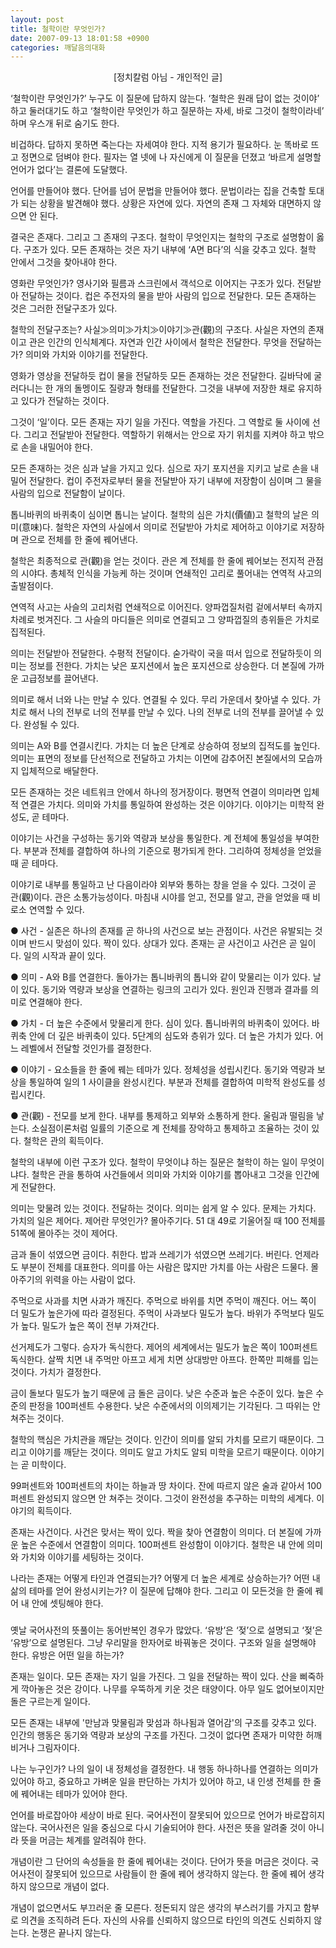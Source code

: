 ```yaml
---
layout: post
title: 철학이란 무엇인가?
date: 2007-09-13 18:01:58 +0900
categories: 깨달음의대화
---
```

<p align="center">
  [정치칼럼 아님 - 개인적인 글]
</p>

‘철학이란 무엇인가?’ 누구도 이 질문에 답하지 않는다. ‘철학은 원래 답이 없는 것이야’ 하고 둘러대기도 하고 ‘철학이란 무엇인가 하고 질문하는 자세, 바로 그것이 철학이라네’ 하며 우스개 뒤로 숨기도 한다.

비겁하다. 답하지 못하면 죽는다는 자세여야 한다. 지적 용기가 필요하다. 눈 똑바로 뜨고 정면으로 덤벼야 한다. 필자는 열 넷에 나 자신에게 이 질문을 던졌고 ‘바르게 설명할 언어가 없다’는 결론에 도달했다. 

언어를 만들어야 했다. 단어를 넘어 문법을 만들어야 했다. 문법이라는 집을 건축할 토대가 되는 상황을 발견해야 했다. 상황은 자연에 있다. 자연의 존재 그 자체와 대면하지 않으면 안 된다. 

결국은 존재다. 그리고 그 존재의 구조다. 철학이 무엇인지는 철학의 구조로 설명함이 옳다. 구조가 있다. 모든 존재하는 것은 자기 내부에 ‘A면 B다’의 식을 갖추고 있다. 철학 안에서 그것을 찾아내야 한다.

영화란 무엇인가? 영사기와 필름과 스크린에서 객석으로 이어지는 구조가 있다. 전달받아 전달하는 것이다. 컵은 주전자의 물을 받아 사람의 입으로 전달한다. 모든 존재하는 것은 그러한 전달구조가 있다. 

철학의 전달구조는? 사실≫의미≫가치≫이야기≫관(觀)의 구조다. 사실은 자연의 존재이고 관은 인간의 인식체계다. 자연과 인간 사이에서 철학은 전달한다. 무엇을 전달하는가? 의미와 가치와 이야기를 전달한다. 

영화가 영상을 전달하듯 컵이 물을 전달하듯 모든 존재하는 것은 전달한다. 길바닥에 굴러다니는 한 개의 돌멩이도 질량과 형태를 전달한다. 그것을 내부에 저장한 채로 유지하고 있다가 전달하는 것이다. 

그것이 ‘일’이다. 모든 존재는 자기 일을 가진다. 역할을 가진다. 그 역할로 둘 사이에 선다. 그리고 전달받아 전달한다. 역할하기 위해서는 안으로 자기 위치를 지켜야 하고 밖으로 손을 내밀어야 한다. 

모든 존재하는 것은 심과 날을 가지고 있다. 심으로 자기 포지션을 지키고 날로 손을 내밀어 전달한다. 컵이 주전자로부터 물을 전달받아 자기 내부에 저장함이 심이며 그 물을 사람의 입으로 전달함이 날이다. 

톱니바퀴의 바퀴축이 심이면 톱니는 날이다. 철학의 심은 가치(價値)고 철학의 날은 의미(意味)다. 철학은 자연의 사실에서 의미로 전달받아 가치로 제어하고 이야기로 저장하며 관으로 전체를 한 줄에 꿰어낸다. 

철학은 최종적으로 관(觀)을 얻는 것이다. 관은 계 전체를 한 줄에 꿰어보는 전지적 관점의 시야다. 총체적 인식을 가능케 하는 것이며 연쇄적인 고리로 풀어내는 연역적 사고의 출발점이다. 

연역적 사고는 사슬의 고리처럼 연쇄적으로 이어진다. 양파껍질처럼 겉에서부터 속까지 차례로 벗겨진다. 그 사슬의 마디들은 의미로 연결되고 그 양파껍질의 층위들은 가치로 집적된다. 

의미는 전달받아 전달한다. 수평적 전달이다. 숟가락이 국을 떠서 입으로 전달하듯이 의미는 정보를 전한다. 가치는 낮은 포지션에서 높은 포지션으로 상승한다. 더 본질에 가까운 고급정보를 끌어낸다.

의미로 해서 너와 나는 만날 수 있다. 연결될 수 있다. 무리 가운데서 찾아낼 수 있다. 가치로 해서 나의 전부로 너의 전부를 만날 수 있다. 나의 전부로 너의 전부를 끌어낼 수 있다. 완성될 수 있다. 

의미는 A와 B를 연결시킨다. 가치는 더 높은 단계로 상승하여 정보의 집적도를 높인다. 의미는 표면의 정보를 단선적으로 전달하고 가치는 이면에 감추어진 본질에서의 모습까지 입체적으로 배달한다.

모든 존재하는 것은 네트워크 안에서 하나의 정거장이다. 평면적 연결이 의미라면 입체적 연결은 가치다. 의미와 가치를 통일하여 완성하는 것은 이야기다. 이야기는 미학적 완성도, 곧 테마다. 

이야기는 사건을 구성하는 동기와 역량과 보상을 통일한다. 계 전체에 통일성을 부여한다. 부분과 전체를 결합하여 하나의 기준으로 평가되게 한다. 그리하여 정체성을 얻었을 때 곧 테마다. 

이야기로 내부를 통일하고 난 다음이라야 외부와 통하는 창을 얻을 수 있다. 그것이 곧 관(觀)이다. 관은 소통가능성이다. 마침내 시야를 얻고, 전모를 알고, 관을 얻었을 때 비로소 연역할 수 있다. 

● 사건 - 실존은 하나의 존재를 곧 하나의 사건으로 보는 관점이다. 사건은 유발되는 것이며 반드시 맞섬이 있다. 짝이 있다. 상대가 있다. 존재는 곧 사건이고 사건은 곧 일이다. 일의 시작과 끝이 있다. 

● 의미 - A와 B를 연결한다. 돌아가는 톱니바퀴의 톱니와 같이 맞물리는 이가 있다. 날이 있다. 동기와 역량과 보상을 연결하는 링크의 고리가 있다. 원인과 진행과 결과를 의미로 연결해야 한다. 

● 가치 - 더 높은 수준에서 맞물리게 한다. 심이 있다. 톱니바퀴의 바퀴축이 있어다. 바퀴축 안에 더 깊은 바퀴축이 있다. 5단계의 심도와 층위가 있다. 더 높은 가치가 있다. 어느 레벨에서 전달할 것인가를 결정한다. 

● 이야기 - 요소들을 한 줄에 꿰는 테마가 있다. 정체성을 성립시킨다. 동기와 역량과 보상을 통일하여 일의 1 사이클을 완성시킨다. 부분과 전체를 결합하여 미학적 완성도를 성립시킨다. 

● 관(觀) - 전모를 보게 한다. 내부를 통제하고 외부와 소통하게 한다. 울림과 떨림을 낳는다. 소실점이론처럼 일률의 기준으로 계 전체를 장악하고 통제하고 조율하는 것이 있다. 철학은 관의 획득이다. 

철학의 내부에 이런 구조가 있다. 철학이 무엇이냐 하는 질문은 철학이 하는 일이 무엇이냐다. 철학은 관을 통하여 사건들에서 의미와 가치와 이야기를 뽑아내고 그것을 인간에게 전달한다. 

의미는 맞물려 있는 것이다. 전달하는 것이다. 의미는 쉽게 알 수 있다. 문제는 가치다. 가치의 일은 제어다. 제어란 무엇인가? 몰아주기다. 51 대 49로 기울어질 때 100 전체를 51쪽에 몰아주는 것이 제어다. 

금과 돌이 섞였으면 금이다. 취한다. 밥과 쓰레기가 섞였으면 쓰레기다. 버린다. 언제라도 부분이 전체를 대표한다. 의미를 아는 사람은 많지만 가치를 아는 사람은 드물다. 몰아주기의 위력을 아는 사람이 없다. 

주먹으로 사과를 치면 사과가 깨진다. 주먹으로 바위를 치면 주먹이 깨진다. 어느 쪽이 더 밀도가 높은가에 따라 결정된다. 주먹이 사과보다 밀도가 높다. 바위가 주먹보다 밀도가 높다. 밀도가 높은 쪽이 전부 가져간다.

선거제도가 그렇다. 승자가 독식한다. 제어의 세계에서는 밀도가 높은 쪽이 100퍼센트 독식한다. 살짝 치면 내 주먹만 아프고 세게 치면 상대방만 아프다. 한쪽만 피해를 입는 것이다. 가치가 결정한다. 

금이 돌보다 밀도가 높기 때문에 금 돌은 금이다. 낮은 수준과 높은 수준이 있다. 높은 수준의 판정을 100퍼센트 수용한다. 낮은 수준에서의 이의제기는 기각된다. 그 따위는 안 쳐주는 것이다. 

철학의 핵심은 가치관을 깨닫는 것이다. 인간이 의미를 알되 가치를 모르기 때문이다. 그리고 이야기를 깨닫는 것이다. 의미도 알고 가치도 알되 미학을 모르기 때문이다. 이야기는 곧 미학이다. 

99퍼센트와 100퍼센트의 차이는 하늘과 땅 차이다. 잔에 따르지 않은 술과 같아서 100퍼센트 완성되지 않으면 안 쳐주는 것이다. 그것이 완전성을 추구하는 미학의 세계다. 이야기의 획득이다. 

존재는 사건이다. 사건은 맞서는 짝이 있다. 짝을 찾아 연결함이 의미다. 더 본질에 가까운 높은 수준에서 연결함이 의미다. 100퍼센트 완성함이 이야기다. 철학은 내 안에 의미와 가치와 이야기를 세팅하는 것이다.

나라는 존재는 어떻게 타인과 연결되는가? 어떻게 더 높은 세계로 상승하는가? 어떤 내 삶의 테마를 얻어 완성시키는가? 이 질문에 답해야 한다. 그리고 이 모든것을 한 줄에 꿰어 내 안에 셋팅해야 한다. 

###

옛날 국어사전의 뜻풀이는 동어반복인 경우가 많았다. ‘유방’은 ‘젖’으로 설명되고 ‘젖’은 ‘유방’으로 설명된다. 그냥 우리말을 한자어로 바꿔놓은 것이다. 구조와 일을 설명해야 한다. 유방은 어떤 일을 하는가? 

존재는 일이다. 모든 존재는 자기 일을 가진다. 그 일을 전달하는 짝이 있다. 산을 삐죽하게 깍아놓은 것은 강이다. 나무를 우뚝하게 키운 것은 태양이다. 아무 일도 없어보이지만 돌은 구르는게 일이다. 

모든 존재는 내부에 '만남과 맞물림과 맞섬과 하나됨과 열어감'의 구조를 갖추고 있다. 인간의 행동은 동기와 역량과 보상의 구조를 가진다. 그것이 없다면 존재가 미약한 허깨비거나 그림자이다.

나는 누구인가? 나의 일이 내 정체성을 결정한다. 내 행동 하나하나를 연결하는 의미가 있어야 하고, 중요하고 가벼운 일을 판단하는 가치가 있어야 하고, 내 인생 전체를 한 줄에 꿰어내는 테마가 있어야 한다.

언어를 바로잡아야 세상이 바로 된다. 국어사전이 잘못되어 있으므로 언어가 바로잡히지 않는다. 국어사전은 일을 중심으로 다시 기술되어야 한다. 사전은 뜻을 알려줄 것이 아니라 뜻을 머금는 체계를 알려줘야 한다. 

개념이란 그 단어의 속성들을 한 줄에 꿰어내는 것이다. 단어가 뜻을 머금은 것이다. 국어사전이 잘못되어 있으므로 사람들이 한 줄에 꿰어 생각하지 않는다. 한 줄에 꿰어 생각하지 않으므로 개념이 없다. 

개념이 없으면서도 부끄러운 줄 모른다. 정돈되지 않은 생각의 부스러기를 가지고 함부로 의견을 조직하려 든다. 자신의 사유를 신뢰하지 않으므로 타인의 의견도 신뢰하지 않는다. 논쟁은 끝나지 않는다.